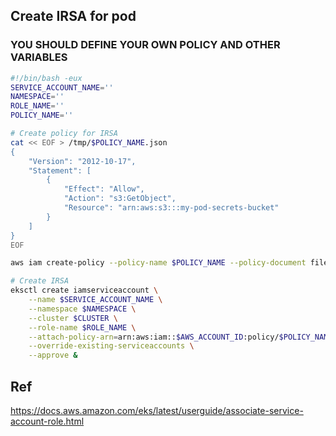 ## Create IRSA for pod

### YOU SHOULD DEFINE YOUR OWN POLICY AND OTHER VARIABLES

```bash
#!/bin/bash -eux
SERVICE_ACCOUNT_NAME=''
NAMESPACE=''
ROLE_NAME=''
POLICY_NAME=''

# Create policy for IRSA
cat << EOF > /tmp/$POLICY_NAME.json
{
    "Version": "2012-10-17",
    "Statement": [
        {
            "Effect": "Allow",
            "Action": "s3:GetObject",
            "Resource": "arn:aws:s3:::my-pod-secrets-bucket"
        }
    ]
}
EOF

aws iam create-policy --policy-name $POLICY_NAME --policy-document file:///tmp/$POLICY_NAME.json --query Policy.Arn --output text

# Create IRSA
eksctl create iamserviceaccount \
    --name $SERVICE_ACCOUNT_NAME \
    --namespace $NAMESPACE \
    --cluster $CLUSTER \
    --role-name $ROLE_NAME \
    --attach-policy-arn=arn:aws:iam::$AWS_ACCOUNT_ID:policy/$POLICY_NAME \
    --override-existing-serviceaccounts \
    --approve &
```

## Ref

https://docs.aws.amazon.com/eks/latest/userguide/associate-service-account-role.html
